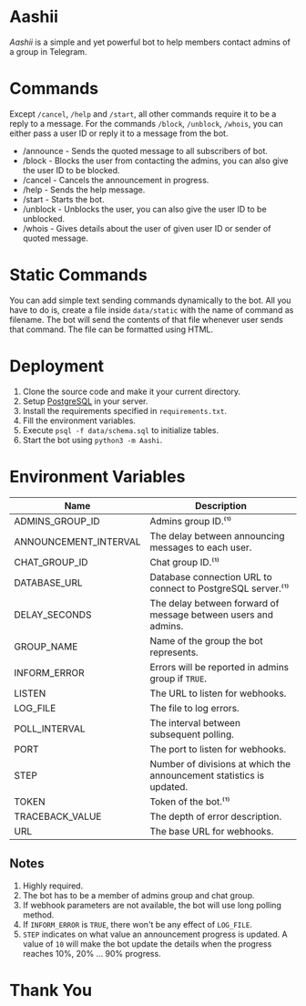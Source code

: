# Aashii

_Aashii_ is a simple and yet powerful bot to help members contact admins of a group in Telegram.

# Commands

Except `/cancel`, `/help` and `/start`, all other commands require it to be a reply to a message. For the commands `/block`, `/unblock`, `/whois`, you can either pass a user ID or reply it to a message from the bot.

- /announce - Sends the quoted message to all subscribers of bot.
- /block - Blocks the user from contacting the admins, you can also give the user ID to be blocked.
- /cancel - Cancels the announcement in progress.
- /help - Sends the help message.
- /start - Starts the bot.
- /unblock - Unblocks the user, you can also give the user ID to be unblocked.
- /whois - Gives details about the user of given user ID or sender of quoted message.

# Static Commands

You can add simple text sending commands dynamically to the bot.
All you have to do is, create a file inside `data/static` with the name of command as filename.
The bot will send the contents of that file whenever user sends that command.
The file can be formatted using HTML.

# Deployment

1. Clone the source code and make it your current directory.
2. Setup [PostgreSQL](https://www.postgresql.org) in your server.
3. Install the requirements specified in `requirements.txt`.
4. Fill the environment variables.
5. Execute `psql -f data/schema.sql` to initialize tables.
6. Start the bot using `python3 -m Aashi`.

# Environment Variables

| Name                  | Description                                                          |
| --------------------- | -------------------------------------------------------------------- |
| ADMINS_GROUP_ID       | Admins group ID.⁽¹⁾                                                  |
| ANNOUNCEMENT_INTERVAL | The delay between announcing messages to each user.                  |
| CHAT_GROUP_ID         | Chat group ID.⁽¹⁾                                                    |
| DATABASE_URL          | Database connection URL to connect to PostgreSQL server.⁽¹⁾          |
| DELAY_SECONDS         | The delay between forward of message between users and admins.       |
| GROUP_NAME            | Name of the group the bot represents.                                |
| INFORM_ERROR          | Errors will be reported in admins group if `TRUE`.                   |
| LISTEN                | The URL to listen for webhooks.                                      |
| LOG_FILE              | The file to log errors.                                              |
| POLL_INTERVAL         | The interval between subsequent polling.                             |
| PORT                  | The port to listen for webhooks.                                     |
| STEP                  | Number of divisions at which the announcement statistics is updated. |
| TOKEN                 | Token of the bot.⁽¹⁾                                                 |
| TRACEBACK_VALUE       | The depth of error description.                                      |
| URL                   | The base URL for webhooks.                                           |

## Notes

1. Highly required.
2. The bot has to be a member of admins group and chat group.
3. If webhook parameters are not available, the bot will use long polling method.
4. If `INFORM_ERROR` is `TRUE`, there won't be any effect of `LOG_FILE`.
5. `STEP` indicates on what value an announcement progress is updated. A value of `10` will make the bot update the details when the progress reaches 10%, 20% ... 90% progress.

# Thank You
